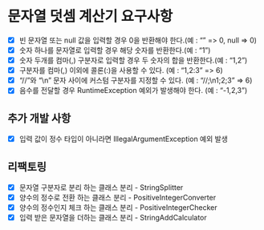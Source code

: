 # 문자열 덧셈 계산기 요구사항

- [x] 빈 문자열 또는 null 값을 입력할 경우 0을 반환해야 한다.(예 : “” => 0, null => 0)
- [x] 숫자 하나를 문자열로 입력할 경우 해당 숫자를 반환한다.(예 : “1”)
- [x] 숫자 두개를 컴마(,) 구분자로 입력할 경우 두 숫자의 합을 반환한다.(예 : “1,2”)
- [x] 구분자를 컴마(,) 이외에 콜론(:)을 사용할 수 있다. (예 : “1,2:3” => 6)
- [x] “//”와 “\n” 문자 사이에 커스텀 구분자를 지정할 수 있다. (예 : “//;\n1;2;3” => 6)
- [x] 음수를 전달할 경우 RuntimeException 예외가 발생해야 한다. (예 : “-1,2,3”)

## 추가 개발 사항
- [x] 입력 값이 정수 타입이 아니라면 IllegalArgumentException 예외 발생

## 리팩토링
- [x] 문자열 구분자로 분리 하는 클래스 분리 - StringSplitter
- [x] 양수의 정수로 전환 하는 클래스 분리 - PositiveIntegerConverter
- [x] 양수의 정수인지 체크 하는 클래스 분리 - PositiveIntegerChecker
- [x] 입력 받은 문자열을 더하는 클래스 분리 - StringAddCalculator
